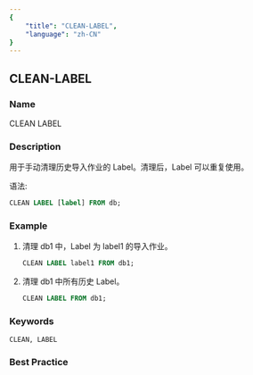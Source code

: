 ```yaml
---
{
    "title": "CLEAN-LABEL",
    "language": "zh-CN"
}
---
```


<!--
Licensed to the Apache Software Foundation (ASF) under one
or more contributor license agreements.  See the NOTICE file
distributed with this work for additional information
regarding copyright ownership.  The ASF licenses this file
to you under the Apache License, Version 2.0 (the
"License"); you may not use this file except in compliance
with the License.  You may obtain a copy of the License at

  http://www.apache.org/licenses/LICENSE-2.0

Unless required by applicable law or agreed to in writing,
software distributed under the License is distributed on an
"AS IS" BASIS, WITHOUT WARRANTIES OR CONDITIONS OF ANY
KIND, either express or implied.  See the License for the
specific language governing permissions and limitations
under the License.
-->

## CLEAN-LABEL

### Name

CLEAN LABEL

### Description

用于手动清理历史导入作业的 Label。清理后，Label 可以重复使用。

语法:

```sql
CLEAN LABEL [label] FROM db;
```

### Example

1. 清理 db1 中，Label 为 label1 的导入作业。

	```sql
	CLEAN LABEL label1 FROM db1;
	```

2. 清理 db1 中所有历史 Label。

	```sql
	CLEAN LABEL FROM db1;
	```

### Keywords

    CLEAN, LABEL

### Best Practice

